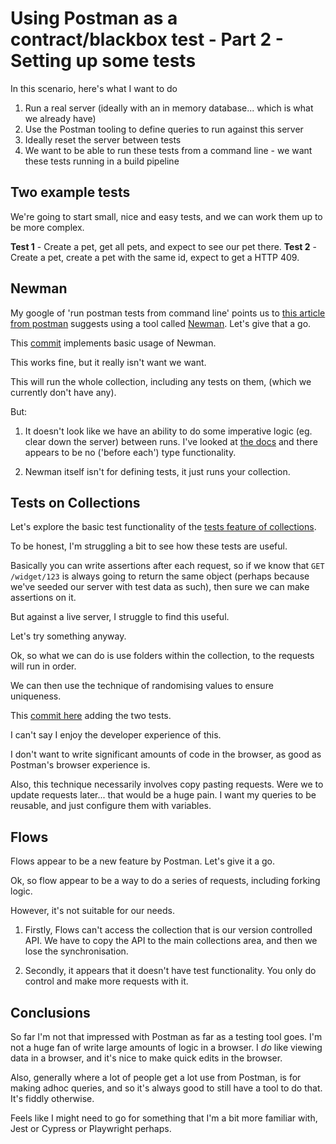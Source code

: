 # Using Postman as a contract/blackbox test - Part 2 - Setting up some tests 

In this scenario, here's what I want to do

1. Run a real server (ideally with an in memory database... which is what we already have)
2. Use the Postman tooling to define queries to run against this server
3. Ideally reset the server between tests 
4. We want to be able to run these tests from a command line - we want these tests running in a build pipeline

## Two example tests 

We're going to start small, nice and easy tests, and we can work them up to be more complex. 

**Test 1** - Create a pet, get all pets, and expect to see our pet there. 
**Test 2** - Create a pet, create a pet with the same id, expect to get a HTTP 409. 



## Newman

My google of 'run postman tests from command line' points us to [this article from postman](https://learning.postman.com/docs/collections/using-newman-cli/command-line-integration-with-newman/) suggests using a tool called [Newman](https://learning.postman.com/docs/collections/using-newman-cli/installing-running-newman/). Let's give that a go. 

This [commit](https://github.com/dwjohnston/open-api-go-and-typescript/commit/5ce51db21ef0c5657e25d34fa624a2b735b22efe) implements basic usage of Newman. 

This works fine, but it really isn't want we want. 

This will run the whole collection, including any tests on them, (which we currently don't have any). 

But: 

1. It doesn't look like we have an ability to do some imperative logic (eg. clear down the server) between runs. I've looked at [the docs](https://github.com/postmanlabs/newman#newmanrunoptions-object--callback-function--run-eventemitter) and there appears to be no ('before each') type functionality. 

2. Newman itself isn't for defining tests, it just runs your collection. 


## Tests on Collections 

Let's explore the basic test functionality of the [tests feature of collections](https://learning.postman.com/docs/writing-scripts/test-scripts/). 

To be honest, I'm struggling a bit to see how these tests are useful. 

Basically you can write assertions after each request, so if we know that `GET /widget/123` is always going to return the same object (perhaps because we've seeded our server with test data as such), then sure we can make assertions on it. 

But against a live server, I struggle to find this useful. 

Let's try something anyway. 

Ok, so what we can do is use folders within the collection, to the requests will run in order. 

We can then use the technique of randomising values to ensure uniqueness. 

This [commit here](https://github.com/dwjohnston/open-api-go-and-typescript/commit/072fc0e079c2b4cead06be0868d3b9597d4d9cf3) adding the two tests. 

I can't say I enjoy the developer experience of this. 

I don't want to write significant amounts of code in the browser, as good as Postman's browser experience is.

Also, this technique necessarily involves copy pasting requests. Were we to update requests later... that would be a huge pain. I want my queries to be reusable, and just configure them with variables. 

## Flows 

Flows appear to be a new feature by Postman. Let's give it a go. 

Ok, so flow appear to be a way to do a series of requests, including forking logic. 

However, it's not suitable for our needs. 

1. Firstly, Flows can't access the collection that is our version controlled API. We have to copy the API to the main collections area, and then we lose the synchronisation. 

2. Secondly, it appears that it doesn't have test functionality. You only do control and make more requests with it. 

## Conclusions 

So far I'm not that impressed with Postman as far as a testing tool goes. I'm not a huge fan of write large amounts of logic in a browser. I _do_ like viewing data in a browser, and it's nice to make quick edits in the browser. 

Also, generally where a lot of people get a lot use from Postman, is for making adhoc queries, and so it's always good to still have a tool to do that. It's fiddly otherwise. 

Feels like I might need to go for something that I'm a bit more familiar with, Jest or Cypress or Playwright perhaps. 













